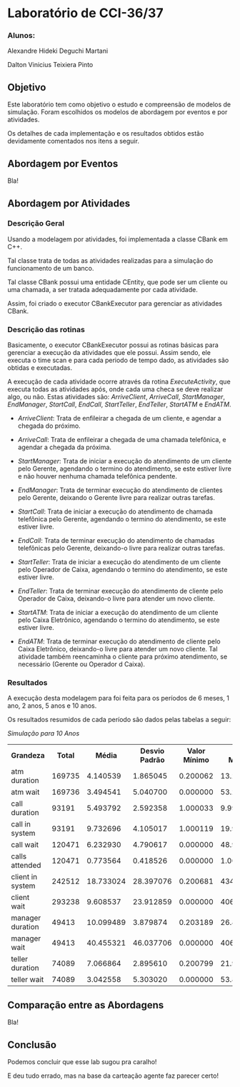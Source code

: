 # Laboratório de CCI-36/37

### Alunos:

Alexandre Hideki Deguchi Martani

Dalton Vinicius Teixiera Pinto

## Objetivo

Este laboratório tem como objetivo o estudo e compreensão de modelos de simulação.
Foram escolhidos os modelos de abordagem por eventos e por atividades.

Os detalhes de cada implementação e os resultados obtidos estão devidamente comentados nos itens a seguir.

## Abordagem por Eventos

Bla!

## Abordagem por Atividades

### Descrição Geral

Usando a modelagem por atividades, foi implementada a classe CBank em C++.

Tal classe trata de todas as atividades realizadas para a simulação do funcionamento de um banco.

Tal classe CBank possui uma entidade CEntity, que pode ser um cliente ou uma chamada, a ser tratada adequadamente por cada atividade.

Assim, foi criado o executor CBankExecutor para gerenciar as atividades CBank.

### Descrição das rotinas

Basicamente, o executor CBankExecutor possui as rotinas básicas para gerenciar a execução da atividades que ele possui.
Assim sendo, ele executa o time scan e para cada periodo de tempo dado, as atividades são obtidas e executadas.

A execução de cada atividade ocorre através da rotina _ExecuteActivity_, que executa todas as atividades após, onde cada uma checa se deve realizar algo, ou não.
Estas atividades são: _ArriveClient_, _ArriveCall_, _StartManager_, _EndManager_, _StartCall_, _EndCall_, _StartTeller_, _EndTeller_, _StartATM_ e _EndATM_.

* _ArriveClient_:
  Trata de enfileirar a chegada de um cliente, e agendar a chegada do próximo.

* _ArriveCall_:
  Trata de enfileirar a chegada de uma chamada telefônica, e agendar a chegada da próxima.

* _StartManager_:
  Trata de iniciar a execução do atendimento de um cliente pelo Gerente, agendando o termino do atendimento, se este estiver livre e não houver nenhuma chamada telefônica pendente.

* _EndManager_:
  Trata de terminar execução do atendimento de clientes pelo Gerente, deixando o Gerente livre para realizar outras tarefas.

* _StartCall_:
  Trata de iniciar a execução do atendimento de chamada telefônica pelo Gerente, agendando o termino do atendimento, se este estiver livre.

* _EndCall_:
  Trata de terminar execução do atendimento de chamadas telefônicas pelo Gerente, deixando-o livre para realizar outras tarefas.

* _StartTeller_:
  Trata de iniciar a execução do atendimento de um cliente pelo Operador de Caixa, agendando o termino do atendimento, se este estiver livre.

* _EndTeller_:
  Trata de terminar execução do atendimento de cliente pelo Operador de Caixa, deixando-o livre para atender um novo cliente.

* _StartATM_:
  Trata de iniciar a execução do atendimento de um cliente pelo Caixa Eletrônico, agendando o termino do atendimento, se este estiver livre.

* _EndATM_:
  Trata de terminar execução do atendimento de cliente pelo Caixa Eletrônico, deixando-o livre para atender um novo cliente.
  Tal atividade também reencaminha o cliente para próximo atendimento, se necessário (Gerente ou Operador d Caixa).

### Resultados

A execução desta modelagem para foi feita para os períodos de 6 meses, 1 ano, 2 anos, 5 anos e 10 anos.

Os resultados resumidos de cada período são dados pelas tabelas a seguir:

*Simulação para 10 Anos*
<table>
  <tr>
    <th>Grandeza</th>
    <th>Total</th>
    <th>Média</th>
    <th>Desvio Padrão</th>
    <th>Valor Mínimo</th>
    <th>Valor Máximo</th>
  </tr>
  <tr>
    <td>atm duration</td>
    <td>169735</td>
    <td>4.140539</td>
    <td>1.865045</td>
    <td>0.200062</td>
    <td>13.267173</td>
  </tr>
  <tr>
    <td>atm wait</td>
    <td>169736</td>
    <td>3.494541</td>
    <td>5.040700</td>
    <td>0.000000</td>
    <td>53.240260</td>
  </tr>
  <tr>
    <td>call duration</td>
    <td>93191</td>
    <td>5.493792</td>
    <td>2.592358</td>
    <td>1.000033</td>
    <td>9.999874</td>
  </tr>
  <tr>
    <td>call in system</td>
    <td>93191</td>
    <td>9.732696</td>
    <td>4.105017</td>
    <td>1.000119</td>
    <td>19.975167</td>
  </tr>
  <tr>
    <td>call wait</td>
    <td>120471</td>
    <td>6.232930</td>
    <td>4.790617</td>
    <td>0.000000</td>
    <td>48.987263</td>
  </tr>
  <tr>
    <td>calls attended</td>
    <td>120471</td>
    <td>0.773564</td>
    <td>0.418526</td>
    <td>0.000000</td>
    <td>1.000000</td>
  </tr>
  <tr>
    <td>client in system</td>
    <td>242512</td>
    <td>18.733024</td>
    <td>28.397076</td>
    <td>0.200681</td>
    <td>434.647716</td>
  </tr>
  <tr>
    <td>client wait</td>
    <td>293238</td>
    <td>9.608537</td>
    <td>23.912859</td>
    <td>0.000000</td>
    <td>406.266082</td>
  </tr>
  <tr>
    <td>manager duration</td>
    <td>49413</td>
    <td>10.099489</td>
    <td>3.879874</td>
    <td>0.203189</td>
    <td>26.832446</td>
  </tr>
  <tr>
    <td>manager wait</td>
    <td>49413</td>
    <td>40.455321</td>
    <td>46.037706</td>
    <td>0.000000</td>
    <td>406.266082</td>
  </tr>
  <tr>
    <td>teller duration</td>
    <td>74089</td>
    <td>7.066864</td>
    <td>2.895610</td>
    <td>0.200799</td>
    <td>21.990956</td>
  </tr>
  <tr>
    <td>teller wait</td>
    <td>74089</td>
    <td>3.042558</td>
    <td>5.303020</td>
    <td>0.000000</td>
    <td>53.848460</td>
  </tr>
</table>

## Comparação entre as Abordagens

Bla!

## Conclusão

Podemos concluir que esse lab sugou pra caralho!

E deu tudo errado, mas na base da carteação agente faz parecer certo!
